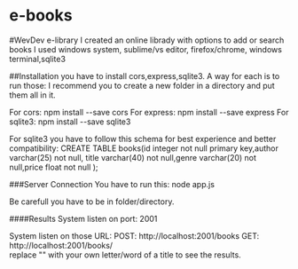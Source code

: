 # e-books

#WevDev e-library
	I created an online librady with options to add or search books
        I used windows system, sublime/vs editor, firefox/chrome, windows terminal,sqlite3

##Installation
   you have to install cors,express,sqlite3. A way for each is to run those:
   I recommend you to create a new folder in a directory and put them all in it.

For cors:
   npm install --save cors
For express:
   npm install --save express
For sqlite3:
   npm install --save sqlite3

For sqlite3 you have to follow this schema for best experience and better compatibility:
 CREATE TABLE books(id integer not null primary key,author varchar(25) not null, title varchar(40) not null,genre varchar(20) not null,price float not null );

###Server Connection
   You have to run this:
     node app.js 

Be carefull you have to be in folder/directory. 

####Results
   System listen on port: 
		2001

   System listen on those URL:
	POST: http://localhost:2001/books
	GET: http://localhost:2001/books/<keyword>        
   replace "<keyword>" with your own letter/word of a title to see the results.




